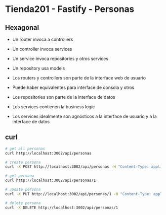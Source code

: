 # Tienda201 - Fastify - Personas

## Hexagonal

- Un router invoca a controllers
- Un controller invoca services
- Un service invoca repositories y otros services
- Un repository usa models

- Los routers y controllers son parte de la interface web de usuario
- Puede haber equivalentes para interface de consola y otros
- Los repositories son parte de la interface de datos
- Los services contienen la business logic
- Los services idealmente son agnósticos a la interface de usuario y a la interface de datos

## curl

```sh
# get all personas
curl http://localhost:3002/api/personas

# create persona
curl -X POST http://localhost:3002/api/personas -H "Content-Type: application/json" -d '{"nombre": "Ana"}'

# get persona
curl http://localhost:3002/api/personas/1

# update persona
curl -X PUT http://localhost:3002/api/personas/1 -H "Content-Type: application/json" -d '{"nombre": "Betty"}'

# delete persona
curl -X DELETE http://localhost:3002/api/personas/1

```